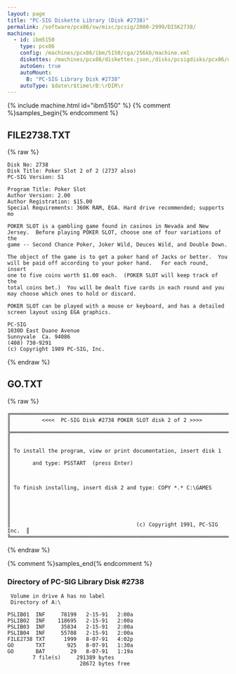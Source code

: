 ```yaml
---
layout: page
title: "PC-SIG Diskette Library (Disk #2738)"
permalink: /software/pcx86/sw/misc/pcsig/2000-2999/DISK2738/
machines:
  - id: ibm5150
    type: pcx86
    config: /machines/pcx86/ibm/5150/cga/256kb/machine.xml
    diskettes: /machines/pcx86/diskettes.json,/disks/pcsigdisks/pcx86/diskettes.json
    autoGen: true
    autoMount:
      B: "PC-SIG Library Disk #2738"
    autoType: $date\r$time\rB:\rDIR\r
---
```


{% include machine.html id="ibm5150" %}
{% comment %}samples_begin{% endcomment %}

## FILE2738.TXT

{% raw %}
```
Disk No: 2738                                                           
Disk Title: Poker Slot 2 of 2 (2737 also)                               
PC-SIG Version: S1                                                      
                                                                        
Program Title: Poker Slot                                               
Author Version: 2.00                                                    
Author Registration: $15.00                                             
Special Requirements: 360K RAM, EGA. Hard drive recommended; supports mo
                                                                        
POKER SLOT is a gambling game found in casinos in Nevada and New        
Jersey.  Before playing POKER SLOT, choose one of four variations of the
game -- Second Chance Poker, Joker Wild, Deuces Wild, and Double Down.  
                                                                        
The object of the game is to get a poker hand of Jacks or better.  You  
will be paid off according to your poker hand.   For each round, insert 
one to five coins worth $1.00 each.  (POKER SLOT will keep track of the 
total coins bet.)  You will be dealt five cards in each round and you   
may choose which ones to hold or discard.                               
                                                                        
POKER SLOT can be played with a mouse or keyboard, and has a detailed   
screen layout using EGA graphics.                                       
                                                                        
PC-SIG                                                                  
1030D East Duane Avenue                                                 
Sunnyvale  Ca. 94086                                                    
(408) 730-9291                                                          
(c) Copyright 1989 PC-SIG, Inc.                                         
```
{% endraw %}

## GO.TXT

{% raw %}
```
╔═════════════════════════════════════════════════════════════════════════╗
║          <<<<  PC-SIG Disk #2738 POKER SLOT disk 2 of 2 >>>>            ║
╠═════════════════════════════════════════════════════════════════════════╣
║                                                                         ║
║ To install the program, view or print documentation, insert disk 1      ║
║       and type: PSSTART  (press Enter)                                  ║
║                                                                         ║
║ To finish installing, insert disk 2 and type: COPY *.* C:\GAMES         ║
║                                                                         ║
║                                                                         ║
║                                        (c) Copyright 1991, PC-SIG Inc.  ║
╚═════════════════════════════════════════════════════════════════════════╝
```
{% endraw %}

{% comment %}samples_end{% endcomment %}

### Directory of PC-SIG Library Disk #2738

     Volume in drive A has no label
     Directory of A:\

    PSLIB01  INF     78199   2-15-91   2:00a
    PSLIB02  INF    118695   2-15-91   2:00a
    PSLIB03  INF     35834   2-15-91   2:00a
    PSLIB04  INF     55708   2-15-91   2:00a
    FILE2738 TXT      1999   8-07-91   4:02p
    GO       TXT       925   8-07-91   1:30a
    GO       BAT        29   8-07-91   1:19a
            7 file(s)     291389 bytes
                           28672 bytes free
